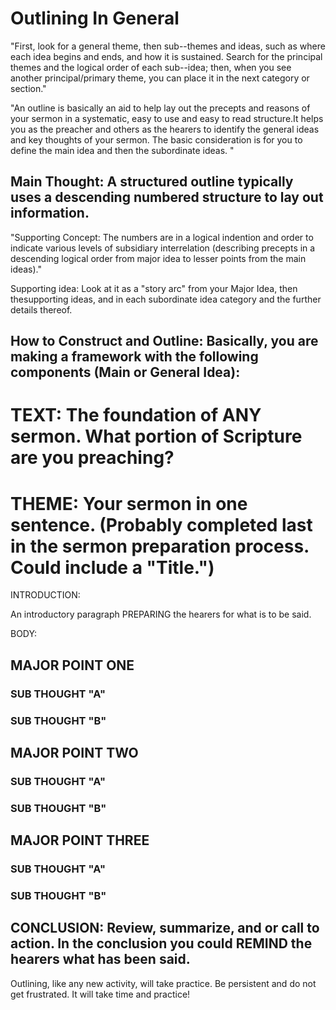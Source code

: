 # Outlining In General

\"First, look for a general theme, then sub--themes and ideas, such as
where each idea begins and ends, and how it is sustained. Search for the
principal themes and the logical order of each sub--idea; then, when you
see another principal/primary theme, you can place it in the next
category or section.\"

\"An outline is basically an aid to help lay out the precepts and
reasons of your sermon in a systematic, easy to use and easy to read
structure.It helps you as the preacher and others as the hearers to
identify the general ideas and key thoughts of your sermon. The basic
consideration is for you to define the main idea and then the
subordinate ideas. \"

## Main Thought: A structured outline typically uses a descending numbered structure to lay out information.

\"Supporting Concept: The numbers are in a logical indention and order
to indicate various levels of subsidiary interrelation (describing
precepts in a descending logical order from major idea to lesser points
from the main ideas).\"

Supporting idea: Look at it as a \"story arc\" from your Major Idea,
then thesupporting ideas, and in each subordinate idea category and the
further details thereof.

## How to Construct and Outline: Basically, you are making a framework with the following components (Main or General Idea):

# TEXT: The foundation of ANY sermon. What portion of Scripture are you preaching?

# THEME: Your sermon in one sentence. (Probably completed last in the sermon preparation process. Could include a \"Title.\")

INTRODUCTION:

An introductory paragraph PREPARING the hearers for what is to be said.

BODY:

## MAJOR POINT ONE

### SUB THOUGHT \"A\"

### SUB THOUGHT \"B\"

## MAJOR POINT TWO

### SUB THOUGHT \"A\"

### SUB THOUGHT \"B\"

## MAJOR POINT THREE

### SUB THOUGHT \"A\"

### SUB THOUGHT \"B\"

## CONCLUSION: Review, summarize, and or call to action. In the conclusion you could REMIND the hearers what has been said.

Outlining, like any new activity, will take practice. Be persistent and
do not get frustrated. It will take time and practice!
